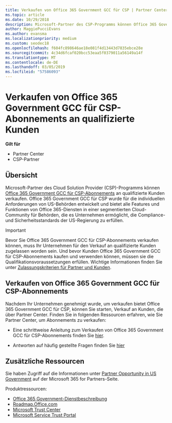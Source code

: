 ```yaml
---
title: Verkaufen von Office 365 Government GCC für CSP | Partner Center
ms.topic: article
ms.date: 10/29/2018
description: Microsoft-Partner des CSP-Programms können Office 365 Government GCC für CSP-Abonnements an qualifizierte Kunden verkaufen. Office 365-Government GCC für CSP ist eine Suite von Clouddiensten Produktivität für die US-Regierung und Government Auftragnehmer entwickelt.
author: MaggiePucciEvans
ms.author: evansma
ms.localizationpriority: medium
ms.custom: seodec18
ms.openlocfilehash: f604fc898646ae18e081f4d13443d7835ebce28e
ms.sourcegitcommit: 4c34d6fcaf020bcc53eaa5f0379011a56149a14f
ms.translationtype: MT
ms.contentlocale: de-DE
ms.lasthandoff: 03/05/2019
ms.locfileid: "57586093"
---
```

# <a name="sell-office-365-government-gcc-for-csp-subscriptions-to-qualified-customers"></a>Verkaufen von Office 365 Government GCC für CSP-Abonnements an qualifizierte Kunden

**Gilt für**

-  Partner Center
-  CSP-Partner


## <a name="overview"></a>Übersicht

Microsoft-Partner des Cloud Solution Provider (CSP)-Programms können [Office 365 Government GCC für CSP-Abonnements](https://www.microsoft.com/microsoft-365/partners/governmentforCSP) an qualifizierte Kunden verkaufen. Office 365 Government GCC für CSP wurde für die individuellen Anforderungen von US-Behörden entwickelt und bietet alle Features und Funktionen von Office 365-Diensten in einer segmentierten Cloud-Community für Behörden, die es Unternehmen ermöglicht, die Compliance- und Sicherheitsstandards der US-Regierung zu erfüllen. 

>[!IMPORTANT] 
>Bevor Sie Office 365 Government GCC für CSP-Abonnements verkaufen können, muss Ihr Unternehmen für den Verkauf an qualifizierte Kunden zugelassen worden sein. Und bevor Kunden Office 365 Government GCC für CSP-Abonnements kaufen und verwenden können, müssen sie die Qualifikationsvoraussetzungen erfüllen. Wichtige Informationen finden Sie unter [Zulassungskriterien für Partner und Kunden](csp-gcc-validate.md).


## <a name="sell-office-365-government-gcc-for-csp-subscriptions"></a>Verkaufen von Office 365 Government GCC für CSP-Abonnements

Nachdem Ihr Unternehmen genehmigt wurde, um verkaufen bietet Office 365 Government GCC für CSP, können Sie starten, Verkauf an Kunden, die über Partner Center. Finden Sie in folgenden Ressourcen erfahren, wie Sie Partner Center, um Abonnements zu verkaufen: 

-   Eine schrittweise Anleitung zum Verkaufen von Office 365 Government GCC für CSP-Abonnements finden Sie [hier](https://go.microsoft.com/fwlink/?linkid=2007323).  

-   Antworten auf häufig gestellte Fragen finden Sie [hier](https://o365pp.blob.core.windows.net/media/Resources/GCC/Office%20365%20Government%20GCC%20for%20CSP%20Partner%20FAQ.docx)


## <a name="additional-resources"></a>Zusätzliche Ressourcen

Sie haben Zugriff auf die Informationen unter [Partner Opportunity in US Government](https://www.microsoft.com/microsoft-365/partners/governmentforCSP) auf der Microsoft 365 for Partners-Seite.

Produktressourcen:

- [Office 365 Government-Dienstbeschreibung](https://technet.microsoft.com/library/mt774581.aspx)
- [Roadmap.Office.com](https://products.office.com/business/office-365-roadmap)
- [Microsoft Trust Center](https://www.microsoft.com/TrustCenter/)
- [Microsoft Service Trust Portal](https://aka.ms/STP)

